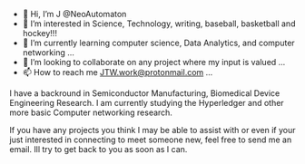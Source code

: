 - 👋 Hi, I’m J @NeoAutomaton
- 👀 I’m interested in Science, Technology, writing, baseball, basketball and hockey!!!
- 🌱 I’m currently learning computer science, Data Analytics, and computer networking ...
- 💞️ I’m looking to collaborate on any project where my input is valued ...
- 📫 How to reach me JTW.work@protonmail.com ...

I have a backround in Semiconductor Manufacturing, Biomedical Device Engineering Research.
I am currently studying the Hyperledger and other more basic Computer networking research.

If you have any projects you think I may be able to assist with or even if your just interested in connecting to meet someone new,
feel free to send me an email. Ill try to get back to you as soon as I can.
